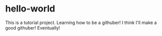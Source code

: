 # hello-world
This is a tutorial project. Learning how to be a githuber!
I think I'll make a good githuber! Eventually!
